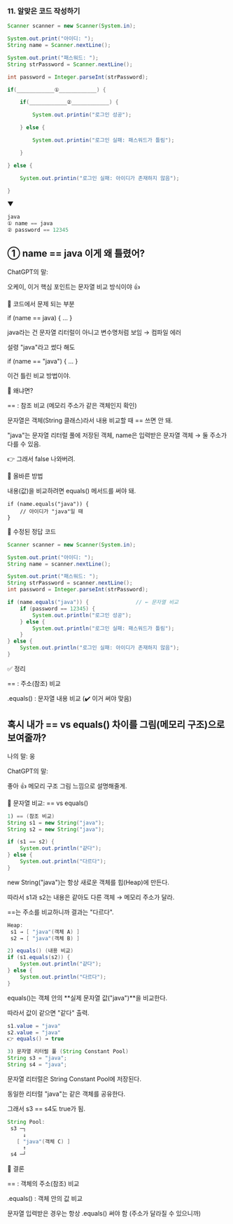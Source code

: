### 11. 알맞은 코드 작성하기

```java
Scanner scanner = new Scanner(System.in);

System.out.print("아이디: ");
String name = Scanner.nextLine();

System.out.print("패스워드: ");
String strPassword = Scanner.nextLine();

int password = Integer.parseInt(strPassword);

if(____________①____________) {

    if(____________②____________) {

        System.out.printin("로그인 성공");

    } else {

        System.out.printin("로그인 실패: 패스워드가 틀림");

    }

} else {

    System.out.printin("로그인 실패: 아이디가 존재하지 않음");

}
```

▼

```java
java
① name == java
② password == 12345
```

## ① name == java 이게 왜 틀렸어?

ChatGPT의 말:

오케이, 이거 핵심 포인트는 문자열 비교 방식이야 👍

🔹 코드에서 문제 되는 부분

if (name == java) { ... }

java라는 건 문자열 리터럴이 아니고 변수명처럼 보임 → 컴파일 에러

설령 "java"라고 썼다 해도

if (name == "java") { ... }

이건 틀린 비교 방법이야.

🔹 왜냐면?

== : 참조 비교 (메모리 주소가 같은 객체인지 확인)

문자열은 객체(String 클래스)라서 내용 비교할 때 == 쓰면 안 돼.

"java"는 문자열 리터럴 풀에 저장된 객체, name은 입력받은 문자열 객체 → 둘 주소가 다를 수 있음.

👉 그래서 false 나와버려.

🔹 올바른 방법

내용(값)을 비교하려면 equals() 메서드를 써야 돼.

```
if (name.equals("java")) {
    // 아이디가 "java"일 때
}
```

🔹 수정된 정답 코드

```java
Scanner scanner = new Scanner(System.in);

System.out.print("아이디: ");
String name = scanner.nextLine();

System.out.print("패스워드: ");
String strPassword = scanner.nextLine();
int password = Integer.parseInt(strPassword);

if (name.equals("java")) {               // ← 문자열 비교
    if (password == 12345) {
        System.out.println("로그인 성공");
    } else {
        System.out.println("로그인 실패: 패스워드가 틀림");
    }
} else {
    System.out.println("로그인 실패: 아이디가 존재하지 않음");
}
```

✅ 정리

== : 주소(참조) 비교

.equals() : 문자열 내용 비교 (✔️ 이거 써야 맞음)

## 혹시 내가 == vs equals() 차이를 그림(메모리 구조)으로 보여줄까?

나의 말:
웅

ChatGPT의 말:

좋아 👍 메모리 구조 그림 느낌으로 설명해줄게.

🔹 문자열 비교: == vs equals()

```java
1) == (참조 비교)
String s1 = new String("java");
String s2 = new String("java");

if (s1 == s2) {
    System.out.println("같다");
} else {
    System.out.println("다르다");
}
```

new String("java")는 항상 새로운 객체를 힙(Heap)에 만든다.

따라서 s1과 s2는 내용은 같아도 다른 객체 → 메모리 주소가 달라.

==는 주소를 비교하니까 결과는 "다르다".

```java
Heap:
 s1 → [ "java"(객체 A) ]
 s2 → [ "java"(객체 B) ]
```

```java
2) equals() (내용 비교)
if (s1.equals(s2)) {
    System.out.println("같다");
} else {
    System.out.println("다르다");
}
```

equals()는 객체 안의 **실제 문자열 값("java")**을 비교한다.

따라서 값이 같으면 "같다" 출력.

```java
s1.value = "java"
s2.value = "java"
👉 equals() → true
```

```java
3) 문자열 리터럴 풀 (String Constant Pool)
String s3 = "java";
String s4 = "java";
```

문자열 리터럴은 String Constant Pool에 저장된다.

동일한 리터럴 "java"는 같은 객체를 공유한다.

그래서 s3 == s4도 true가 됨.

```java
String Pool:
 s3 ─┐
     ↓
   [ "java"(객체 C) ]
     ↑
 s4 ─┘
```

🔹 결론

== : 객체의 주소(참조) 비교

.equals() : 객체 안의 값 비교

문자열 입력받은 경우는 항상 .equals() 써야 함 (주소가 달라질 수 있으니까)
